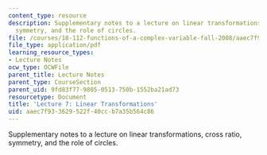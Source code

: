 ```yaml
---
content_type: resource
description: Supplementary notes to a lecture on linear transformations, cross ratio,
  symmetry, and the role of circles.
file: /courses/18-112-functions-of-a-complex-variable-fall-2008/aaec7f933629522f40ccb7a35b564c86_lecture7.pdf
file_type: application/pdf
learning_resource_types:
- Lecture Notes
ocw_type: OCWFile
parent_title: Lecture Notes
parent_type: CourseSection
parent_uid: 9fd83f77-9805-0513-750b-1552ba21ad73
resourcetype: Document
title: 'Lecture 7: Linear Transformations'
uid: aaec7f93-3629-522f-40cc-b7a35b564c86
---
```

Supplementary notes to a lecture on linear transformations, cross ratio, symmetry, and the role of circles.

